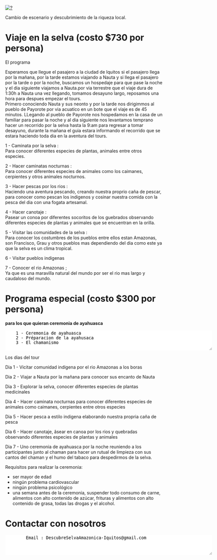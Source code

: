 <A HREF="http://?"><IMG SRC="https://viago.ca/wp-content/uploads/2018/09/Amazonie-1-768x432.jpg" ALT="?" BORDER=0></A>
	
Cambio de escenario y descubrimiento de la riqueza local.

# Viaje en la selva  (costo $730 por persona)

El programa 
 
Esperamos que llegue el pasajero a la ciudad de Iquitos si el pasajero llega por la mañana, por la tarde estamos viajando a Nauta y si llega el pasajero  por la tarde o por la noche, buscamos un hospedaje para que pase la noche y el dia siguiente viajamos a Nauta.por via terrestre que el viaje dura de 1:30h a Nauta una vez llegando, tomamos desayuno largo, reposamos una hora para despues empezar el tours.  
Primero conociendo Nauta y sus neonto y por la tarde nos dirigimmos al pueblo de Payorote por via acuatico en un bote que el viaje es de 45 minutos. LLegando al pueblo de Payorote nos hospedamos en la casa de un familiar para pasar la noche y al dia siguiente nos levantamos temprano hacer un recorrido por la selva hasta la 9:am para regresar a tomar desayuno, durante la mañana el guia estara informando el recorrido que se estara haciendo toda dia en la aventura del tours. 
	

1 - Caminata por la selva :  
 Para conocer diferentes especies de plantas, animales entre otros especies. 
	
2 - Hacer caminatas nocturnas :  
 Para conocer diferentes especies de animales como los caimanes, cerpientes y otros animales nocturnos. 
	
3 - Hacer pescas por los rios :  
 Haciendo una aventura pescando, creando nuestra proprio caña de pescar, para conocer como pescan los indigenos y cosinar nuestra comida con la pesca del dia con una fogata artesamal. 
	
4 - Hacer canotaje :  
 Pasear un conoa por diferentes socoritos de los guebrados observando diferentes especies de plantas y animales que se encuentran en la orilla. 
	
5 - Visitar las comunidades de la selva :  
 Para conocer los costumbres de los pueblos entre  ellos estan Amazonas, son Francisco, Grau y otros pueblos mas dependiendo del dia como este ya que la selva es un clima tropical. 
	
6 - Visitar pueblos indigenas 
	
7 - Conocer el rio Amazonas ;  
 Ya que es una maravilla natural del mundo por ser el rio mas largo y caudaloso del mundo. 
 
	
# Programa especial (costo $300 por persona) 
**para los que quieran ceremonia de ayahuasca**
<div id="bloc_page">
<textarea STYLE="border-style: none;" cols=80 rows=4>
	1 - Ceremonia de ayahuasca
	2 - Préparacion de la ayahusaca  
	3 - El chamanismo
</textarea>
</div> <!-- div bloc_page -->


Los dias del tour

Dia 1 - Vicitar comunidad indigena por el rio Amazonas a los boras

Dia 2 - Viajar a Nauta por la mañana para conocer sus encanto de Nauta

Dia 3 - Explorar la selva, conocer diferentes especies de plantas medicinales

Dia 4 - Hacer caminata nocturnas para conocer diferentes especies de animales como caimanes, cerpientes entre otros especies

Dia 5 - Hacer pesca a estilo indigena elaborando nuestra propria caña de pesca

Dia 6 - Hacer canotaje, âsear en canoa por los rios y quebradas observando diferentes especies de plantas y animales

Dia 7 - Uno ceremonia de ayahuasca por la noche reuniendo a los participantes junto al chaman para hacer un rutual de limpieza con sus cantos del chaman y el humo del tabaco para despedirmos de la selva.

	
	
	
Requisitos para realizar la ceremonia:

- ser mayor de edad
- ningún problema cardiovascular
- ningún problema psicológico
- una semana antes de la ceremonia, suspender todo consumo de carne, alimentos con alto contenido de azúcar, frituras y alimentos con alto contenido de grasa, todas las drogas y el alcohol.
	
	

# Contactar con nosotros

<textarea STYLE="border-style: none;" cols=80 rows=4>
        Email : DescubreSelvaAmazonica-Iquitos@gmail.com

</textarea>
